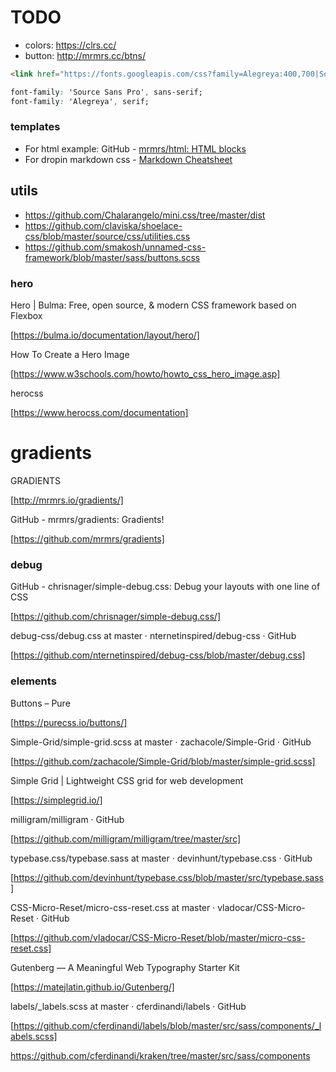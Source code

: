 # TODO

- colors: https://clrs.cc/
- button: http://mrmrs.cc/btns/



```html
<link href="https://fonts.googleapis.com/css?family=Alegreya:400,700|Source+Sans+Pro:300,400,700&display=swap" rel="stylesheet">
```


```css
font-family: 'Source Sans Pro', sans-serif;
font-family: 'Alegreya', serif;
```







### templates

- For html example: GitHub - [mrmrs/html: HTML blocks](https://github.com/mrmrs/html)
- For dropin markdown css - [Markdown Cheatsheet](https://github.com/adam-p/markdown-here/wiki/Markdown-Cheatsheet)


## utils

- https://github.com/Chalarangelo/mini.css/tree/master/dist
- https://github.com/claviska/shoelace-css/blob/master/source/css/utilities.css
- https://github.com/smakosh/unnamed-css-framework/blob/master/sass/buttons.scss


### hero

Hero | Bulma: Free, open source, & modern CSS framework based on Flexbox

[https://bulma.io/documentation/layout/hero/]


How To Create a Hero Image

[https://www.w3schools.com/howto/howto_css_hero_image.asp]

herocss

[https://www.herocss.com/documentation]



# gradients


GRADIENTS

[http://mrmrs.io/gradients/]


GitHub - mrmrs/gradients: Gradients!

[https://github.com/mrmrs/gradients]



### debug

GitHub - chrisnager/simple-debug.css: Debug your layouts with one line of CSS

[https://github.com/chrisnager/simple-debug.css/]

debug-css/debug.css at master · nternetinspired/debug-css · GitHub

[https://github.com/nternetinspired/debug-css/blob/master/debug.css]


### elements

Buttons – Pure

[https://purecss.io/buttons/]

Simple-Grid/simple-grid.scss at master · zachacole/Simple-Grid · GitHub

[https://github.com/zachacole/Simple-Grid/blob/master/simple-grid.scss]

Simple Grid | Lightweight CSS grid for web development

[https://simplegrid.io/]

milligram/milligram · GitHub

[https://github.com/milligram/milligram/tree/master/src]

typebase.css/typebase.sass at master · devinhunt/typebase.css · GitHub

[https://github.com/devinhunt/typebase.css/blob/master/src/typebase.sass]

CSS-Micro-Reset/micro-css-reset.css at master · vladocar/CSS-Micro-Reset · GitHub

[https://github.com/vladocar/CSS-Micro-Reset/blob/master/micro-css-reset.css]

Gutenberg — A Meaningful Web Typography Starter Kit

[https://matejlatin.github.io/Gutenberg/]



labels/_labels.scss at master · cferdinandi/labels · GitHub

[https://github.com/cferdinandi/labels/blob/master/src/sass/components/_labels.scss]


https://github.com/cferdinandi/kraken/tree/master/src/sass/components
